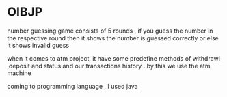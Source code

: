 # OIBJP
number guessing game consists of 5 rounds , if you guess the number in the respective round then it shows the number is guessed correctly or else it shows invalid guess

when it comes to atm project, it have some predefine methods of withdrawl ,deposit and status and our transactions history ..by this we use the atm machine

coming to programming language , I used java
